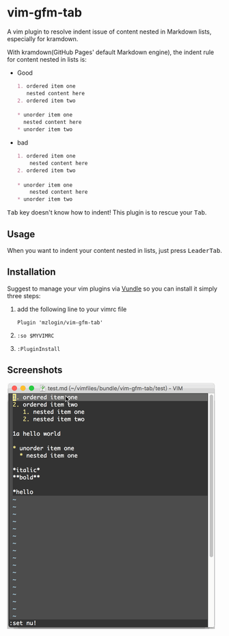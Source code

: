 # vim-gfm-tab

A vim plugin to resolve indent issue of content nested in  Markdown lists, especially for kramdown.

With kramdown(GitHub Pages' default Markdown engine), the indent rule for content nested in lists is:

* Good

  ```markdown
  1. ordered item one
     nested content here
  2. ordered item two

  * unorder item one
    nested content here
  * unorder item two
  ```

* bad

  ```markdown
  1. ordered item one
      nested content here
  2. ordered item two

  * unorder item one
      nested content here
  * unorder item two
  ```

<kbd>Tab</kbd> key doesn't know how to indent! This plugin is to rescue your <kbd>Tab</kbd>.

## Usage

When you want to indent your content nested in lists, just press <kbd>Leader</kbd><kbd>Tab</kbd>.

## Installation

Suggest to manage your vim plugins via [Vundle][1] so you can install it simply three steps:

1. add the following line to your vimrc file

    ```
    Plugin 'mzlogin/vim-gfm-tab'
    ```

2. `:so $MYVIMRC`

3. `:PluginInstall`

## Screenshots

![](./screenshots/test.gif)

[1]: http://github.com/VundleVim/Vundle.Vim
